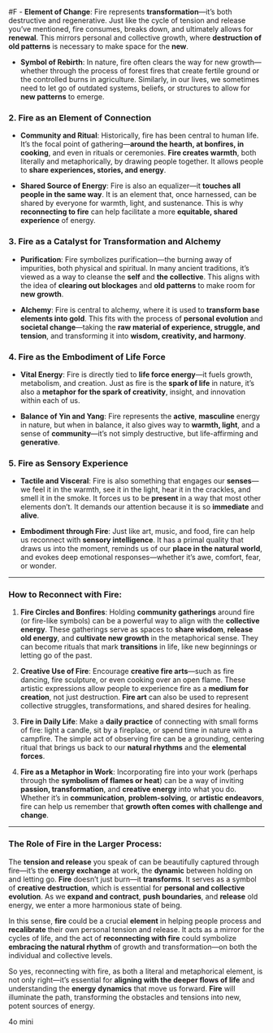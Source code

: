  #F - **Element of Change**: Fire represents **transformation**—it’s both destructive and regenerative. Just like the cycle of tension and release you’ve mentioned, fire consumes, breaks down, and ultimately allows for **renewal**. This mirrors personal and collective growth, where **destruction of old patterns** is necessary to make space for the **new**.
    
- **Symbol of Rebirth**: In nature, fire often clears the way for new growth—whether through the process of forest fires that create fertile ground or the controlled burns in agriculture. Similarly, in our lives, we sometimes need to let go of outdated systems, beliefs, or structures to allow for **new patterns** to emerge.
    

### 2. **Fire as an Element of Connection**

- **Community and Ritual**: Historically, fire has been central to human life. It’s the focal point of gathering—**around the hearth, at bonfires, in cooking**, and even in rituals or ceremonies. **Fire creates warmth**, both literally and metaphorically, by drawing people together. It allows people to **share experiences, stories, and energy**.
    
- **Shared Source of Energy**: Fire is also an equalizer—it **touches all people in the same way**. It is an element that, once harnessed, can be shared by everyone for warmth, light, and sustenance. This is why **reconnecting to fire** can help facilitate a more **equitable, shared experience** of energy.
    

### 3. **Fire as a Catalyst for Transformation and Alchemy**

- **Purification**: Fire symbolizes purification—the burning away of impurities, both physical and spiritual. In many ancient traditions, it’s viewed as a way to cleanse the **self** and **the collective**. This aligns with the idea of **clearing out blockages** and **old patterns** to make room for **new growth**.
    
- **Alchemy**: Fire is central to alchemy, where it is used to **transform base elements into gold**. This fits with the process of **personal evolution** and **societal change**—taking the **raw material of experience, struggle, and tension**, and transforming it into **wisdom, creativity, and harmony**.
    

### 4. **Fire as the Embodiment of Life Force**

- **Vital Energy**: Fire is directly tied to **life force energy**—it fuels growth, metabolism, and creation. Just as fire is the **spark of life** in nature, it’s also a **metaphor for the spark of creativity**, insight, and innovation within each of us.
    
- **Balance of Yin and Yang**: Fire represents the **active**, **masculine** energy in nature, but when in balance, it also gives way to **warmth, light**, and a sense of **community**—it’s not simply destructive, but life-affirming and **generative**.
    

### 5. **Fire as Sensory Experience**

- **Tactile and Visceral**: Fire is also something that engages our **senses**—we feel it in the warmth, see it in the light, hear it in the crackles, and smell it in the smoke. It forces us to be **present** in a way that most other elements don’t. It demands our attention because it is so **immediate** and **alive**.
    
- **Embodiment through Fire**: Just like art, music, and food, fire can help us reconnect with **sensory intelligence**. It has a primal quality that draws us into the moment, reminds us of our **place in the natural world**, and evokes deep emotional responses—whether it’s awe, comfort, fear, or wonder.
    

---

### How to Reconnect with Fire:

1. **Fire Circles and Bonfires**: Holding **community gatherings** around fire (or fire-like symbols) can be a powerful way to align with the **collective energy**. These gatherings serve as spaces to **share wisdom**, **release old energy**, and **cultivate new growth** in the metaphorical sense. They can become rituals that mark **transitions** in life, like new beginnings or letting go of the past.
    
2. **Creative Use of Fire**: Encourage **creative fire arts**—such as fire dancing, fire sculpture, or even cooking over an open flame. These artistic expressions allow people to experience fire as a **medium for creation**, not just destruction. **Fire art** can also be used to represent collective struggles, transformations, and shared desires for healing.
    
3. **Fire in Daily Life**: Make a **daily practice** of connecting with small forms of fire: light a candle, sit by a fireplace, or spend time in nature with a campfire. The simple act of observing fire can be a grounding, centering ritual that brings us back to our **natural rhythms** and the **elemental forces**.
    
4. **Fire as a Metaphor in Work**: Incorporating fire into your work (perhaps through the **symbolism of flames or heat**) can be a way of inviting **passion, transformation**, and **creative energy** into what you do. Whether it’s in **communication**, **problem-solving**, or **artistic endeavors**, fire can help us remember that **growth often comes with challenge and change**.
    

---

### The Role of Fire in the Larger Process:

The **tension and release** you speak of can be beautifully captured through fire—it’s the **energy exchange** at work, the **dynamic** between holding on and letting go. **Fire** doesn’t just burn—it **transforms**. It serves as a symbol of **creative destruction**, which is essential for **personal and collective evolution**. As we **expand and contract**, **push boundaries**, and **release** old energy, we enter a more harmonious state of being.

In this sense, **fire** could be a crucial **element** in helping people process and **recalibrate** their own personal tension and release. It acts as a mirror for the cycles of life, and the act of **reconnecting with fire** could symbolize **embracing the natural rhythm** of growth and transformation—on both the individual and collective levels.

So yes, reconnecting with fire, as both a literal and metaphorical element, is not only right—it’s essential for **aligning with the deeper flows of life** and understanding the **energy dynamics** that move us forward. **Fire** will illuminate the path, transforming the obstacles and tensions into new, potent sources of energy.

4o mini